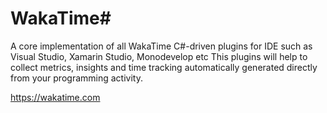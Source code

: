 # WakaTime#
A core implementation of all WakaTime C#-driven plugins for IDE such as Visual Studio, Xamarin Studio, Monodevelop etc
This plugins will help to collect metrics, insights and time tracking automatically generated directly from your programming activity.

https://wakatime.com
